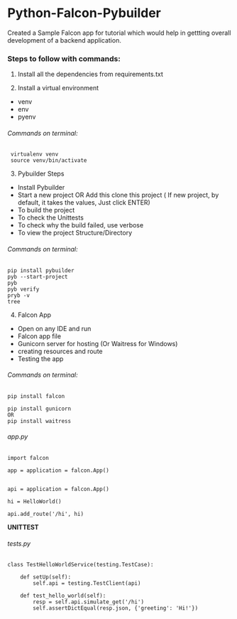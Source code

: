 # Python-Falcon-Pybuilder

Created a Sample Falcon app for tutorial which would help in gettting overall development of a backend application.

### Steps to follow with commands:

1) Install all the dependencies from requirements.txt 

2) Install a virtual environment
  - venv
  - env
  - pyenv
  
###### Commands on terminal:
```
 virtualenv venv
 source venv/bin/activate
```

3) Pybuilder Steps
- Install Pybuilder
- Start a new project OR Add this clone this project ( If new project, by default, it takes the values, Just click ENTER)
- To build the project
- To check the Unittests
- To check why the build failed, use verbose
- To view the project Structure/Directory

###### Commands on terminal:
```
pip install pybuilder
pyb --start-project
pyb
pyb verify
pryb -v
tree
```

4) Falcon App
- Open on any IDE and run
- Falcon app file
- Gunicorn server for hosting (Or Waitress for Windows)
- creating resources and route
- Testing the app

###### Commands on terminal:
```
pip install falcon

pip install gunicorn
OR
pip install waitress

```

###### app.py
```
import falcon

app = application = falcon.App()


api = application = falcon.App()

hi = HelloWorld()

api.add_route('/hi', hi)
```
**UNITTEST**
###### tests.py

```
class TestHelloWorldService(testing.TestCase):

    def setUp(self):
        self.api = testing.TestClient(api)

    def test_hello_world(self):
        resp = self.api.simulate_get('/hi')
        self.assertDictEqual(resp.json, {'greeting': 'Hi!'})
```


